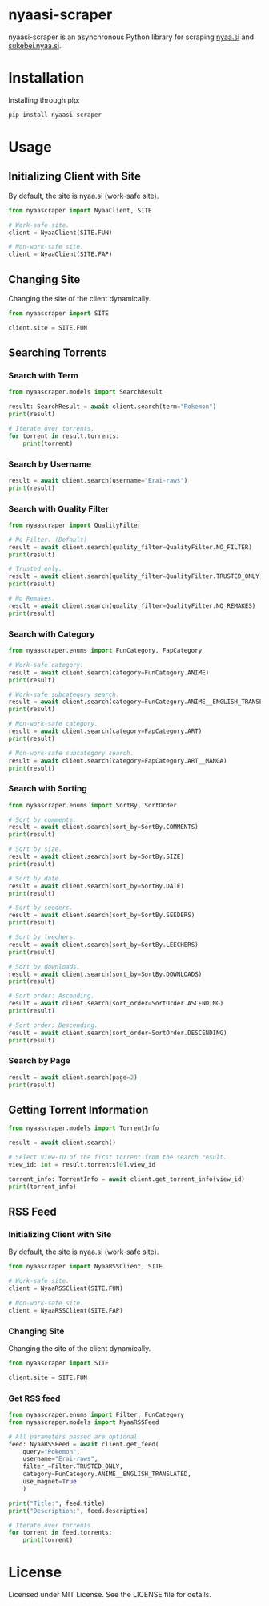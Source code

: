 # nyaasi-scraper

nyaasi-scraper is an asynchronous Python library for scraping [nyaa.si](https://nyaa.si) and [sukebei.nyaa.si](https://sukebei.nyaa.si).

# Installation

Installing through pip:

```bash
pip install nyaasi-scraper
```

# Usage

## Initializing Client with Site

By default, the site is nyaa.si (work-safe site).

```py
from nyaascraper import NyaaClient, SITE

# Work-safe site.
client = NyaaClient(SITE.FUN)

# Non-work-safe site.
client = NyaaClient(SITE.FAP)
```

## Changing Site

Changing the site of the client dynamically.

```py
from nyaascraper import SITE

client.site = SITE.FUN
```

## Searching Torrents

### Search with Term

```py
from nyaascraper.models import SearchResult

result: SearchResult = await client.search(term="Pokemon")
print(result)

# Iterate over torrents.
for torrent in result.torrents:
    print(torrent)
```

### Search by Username

```py
result = await client.search(username="Erai-raws")
print(result)
```

### Search with Quality Filter

```py
from nyaascraper import QualityFilter

# No Filter. (Default)
result = await client.search(quality_filter=QualityFilter.NO_FILTER)
print(result)

# Trusted only.
result = await client.search(quality_filter=QualityFilter.TRUSTED_ONLY)
print(result)

# No Remakes.
result = await client.search(quality_filter=QualityFilter.NO_REMAKES)
print(result)
```

### Search with Category

```py
from nyaascraper.enums import FunCategory, FapCategory

# Work-safe category.
result = await client.search(category=FunCategory.ANIME)
print(result)

# Work-safe subcategory search.
result = await client.search(category=FunCategory.ANIME__ENGLISH_TRANSLATED)
print(result)

# Non-work-safe category.
result = await client.search(category=FapCategory.ART)
print(result)

# Non-work-safe subcategory search.
result = await client.search(category=FapCategory.ART__MANGA)
print(result)
```

### Search with Sorting

```py
from nyaascraper.enums import SortBy, SortOrder

# Sort by comments.
result = await client.search(sort_by=SortBy.COMMENTS)
print(result)

# Sort by size.
result = await client.search(sort_by=SortBy.SIZE)
print(result)

# Sort by date.
result = await client.search(sort_by=SortBy.DATE)
print(result)

# Sort by seeders.
result = await client.search(sort_by=SortBy.SEEDERS)
print(result)

# Sort by leechers.
result = await client.search(sort_by=SortBy.LEECHERS)
print(result)

# Sort by downloads.
result = await client.search(sort_by=SortBy.DOWNLOADS)
print(result)

# Sort order: Ascending.
result = await client.search(sort_order=SortOrder.ASCENDING)
print(result)

# Sort order: Descending.
result = await client.search(sort_order=SortOrder.DESCENDING)
print(result)
```

### Search by Page

```py
result = await client.search(page=2)
print(result)
```

## Getting Torrent Information

```py
from nyaascraper.models import TorrentInfo

result = await client.search()

# Select View-ID of the first torrent from the search result.
view_id: int = result.torrents[0].view_id

torrent_info: TorrentInfo = await client.get_torrent_info(view_id)
print(torrent_info)
```

## RSS Feed

### Initializing Client with Site

By default, the site is nyaa.si (work-safe site).

```py
from nyaascraper import NyaaRSSClient, SITE

# Work-safe site.
client = NyaaRSSClient(SITE.FUN)

# Non-work-safe site.
client = NyaaRSSClient(SITE.FAP)
```

### Changing Site

Changing the site of the client dynamically.

```py
from nyaascraper import SITE

client.site = SITE.FUN
```

### Get RSS feed

```py
from nyaascraper.enums import Filter, FunCategory
from nyaascraper.models import NyaaRSSFeed

# All parameters passed are optional.
feed: NyaaRSSFeed = await client.get_feed(
    query="Pokemon",
    username="Erai-raws",
    filter_=Filter.TRUSTED_ONLY,
    category=FunCategory.ANIME__ENGLISH_TRANSLATED,
    use_magnet=True
    )

print("Title:", feed.title)
print("Description:", feed.description)

# Iterate over torrents.
for torrent in feed.torrents:
    print(torrent)
```

# License

Licensed under MIT License. See the LICENSE file for details.